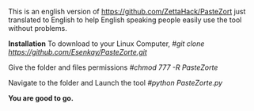 This is an english version of https://github.com/ZettaHack/PasteZort just translated to English to help English speaking people easily use the tool without problems.

**Installation**
To download to your Linux Computer,
  *#git clone https://github.com/Esenkay/PasteZorte.git*

Give the folder and files permissions
  *#chmod 777 -R PasteZorte*
  
Navigate to the folder and Launch the tool
  *#python PasteZorte.py*
  
**You are good to go.**
